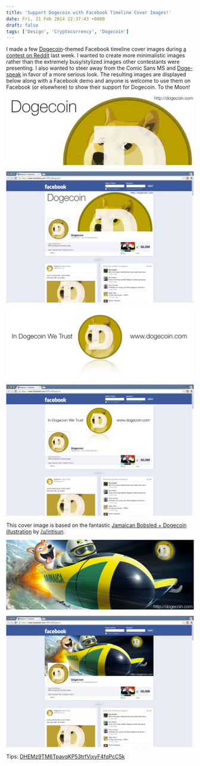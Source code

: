 ```yaml
---
title: 'Support Dogecoin with Facebook Timeline Cover Images!'
date: Fri, 21 Feb 2014 22:37:43 +0000
draft: false
tags: ['Design', 'Cryptocurrency', 'Dogecoin']
---
```


I made a few [Dogecoin](http://dogecoin.com/)\-themed Facebook timeline cover images during [a contest on Reddit](http://www.reddit.com/r/dogecoin/comments/1y8bul/fb_cover_photo_all_shibes_should_update_30/) last week. I wanted to create more minimalistic images rather than the extremely busy/stylized images other contestants were presenting. I also wanted to steer away from the Comic Sans MS and [Doge-speak](http://knowyourmeme.com/memes/doge) in favor of a more serious look. The resulting images are displayed below along with a Facebook demo and anyone is welcome to use them on Facebook (or elsewhere) to show their support for Dogecoin. To the Moon!

![Basic Dogecoin Facebook Cover Image](Basic.jpg)

![Basic Dogecoin Facebook Cover Image Preview](Basic_Preview.jpg)

![In Dogecoin We Trust Facebook Cover Image](InDogecoinWeTrust.jpg)

![In Dogecoin We Trust Facebook Cover Image Preview](InDogecoinWeTrust_Preview.jpg)

This cover image is based on the fantastic [Jamaican Bobsled + Dogecoin illustration](http://www.reddit.com/r/dogecoin/comments/1w87wh/i_finished_too_late_for_the_photoshibe_contest_so/) by [/u/intisun](http://www.reddit.com/user/intisun).

![Dogecoin Bobsled Facebook Cover Image](DogecoinBobsled.jpg)

![Dogecoin Bobsled Facebook Cover Image Preview](DogecoinBobsled_Preview.jpg)

Tips: [DHEMz9TM6TpavqKP53trfVjxyF4fqPcC5k](dogecoin:DHEMz9TM6TpavqKP53trfVjxyF4fqPcC5k)